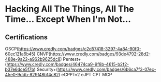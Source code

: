 # Hacking All The Things, All The Time... Except When I'm Not...

## Certifications
OSCP(https://www.credly.com/badges/c2d57418-3297-4a84-90f0-60ec121a6b45)
CNVP(https://www.credly.com/badges/93de4792-28d2-488e-9a22-a962b9625dc8)
Pentest+(https://www.credly.com/badges/46474ca9-9f8b-4615-b2f2-b37e6dce5f7b)
Security+(https://www.credly.com/badges/6b6ca7f3-07ec-45e0-9ddb-829f48b14c82)
eCPPTv2
eJPT
CPT
MCP

<!--
**B0rk/B0rk** is a ✨ _special_ ✨ repository because its `README.md` (this file) appears on your GitHub profile.

Here are some ideas to get you started:

- 🔭 I’m currently working on ...
- 🌱 I’m currently learning ...
- 👯 I’m looking to collaborate on ...
- 🤔 I’m looking for help with ...
- 💬 Ask me about ...
- 📫 How to reach me: ...
- 😄 Pronouns: ...
- ⚡ Fun fact: ...
-->
